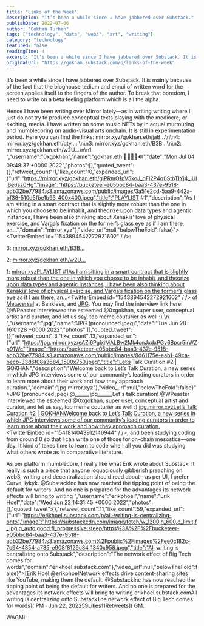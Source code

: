```yaml
---
title: "Links of the Week"
description: "It’s been a while since I have jabbered over Substack."
publishDate: 2022-07-06
author: "Gokhan Turhan"
tags: ["technology", "data", "web3", "art", "writing"]
category: "technology"
featured: false
readingTime: 4
excerpt: "It’s been a while since I have jabbered over Substack. It is mainly because of the fact that the bloghouse tedium and ennui of written word for the screen applies itself to the fingers of the author...."
originalUrl: "https://gokhan.substack.com/p/links-of-the-week"
---
```


It’s been a while since I have jabbered over Substack. It is mainly because of the fact that the bloghouse tedium and ennui of written word for the screen applies itself to the fingers of the author. To break that boredom, I need to write on a beta feeling platform which is all the alpha.

Hence I have been writing over Mirror lately—as in writing writing where I just do not try to produce conceptual texts playing with the mediocre, or exciting, media. I have written on some music NFTs by in actual murmuring and mumblecoring on audio-visual arts onchain. It is still in experimentation period. Here you can find the links:
mirror.xyz/gokhan.eth/jaB…\n\n4: mirror.xyz/gokhan.eth/qty…: \n\n3: mirror.xyz/gokhan.eth/B3B…\n\n2: mirror.xyz/gokhan.eth/w2U…\n\n1: ","username":"0xgokhan","name":"gokhan.eth 💾🧬🚀🦇🔊","date":"Mon Jul 04 09:48:37 +0000 2022","photos":[],"quoted_tweet":{},"retweet_count":1,"like_count":0,"expanded_url":{"url":"https://mirror.xyz/gokhan.eth/giPRmO1pV5koJ_qFl2P4q0StbTlYj4_iUli6e6sz0Hg","image":"https://bucketeer-e05bbc84-baa3-437e-9518-adb32be77984.s3.amazonaws.com/public/images/3a51e2cd-5aa9-442a-bf38-510d5fbe1b93_400x400.jpeg","title":"PLAYLIST #1","description":"As I am sitting in a smart contract that is slightly more robust than the one in which you choose to be inhabit, and theorize upon data types and agentic instances, I have been also thinking about Xenakis’ love of physical exercise, and Varga’s fixation on the former’s glass eye as if I am there, an…","domain":"mirror.xyz"},"video_url":null,"belowTheFold":false}"><TwitterEmbed id="1543894542272921602" / />:

3: [mirror.xyz/gokhan.eth/B3B…](https://mirror.xyz/gokhan.eth/B3BdXU4LgOc-jaJQsBcaBXqLGJ5EwvYNt-ydv-ZMXZs)

2: [mirror.xyz/gokhan.eth/w2U…](https://mirror.xyz/gokhan.eth/w2UbGz8B51MXUnktoCQrbU5XAsS3pbzhiBiEl4qetro)

1: [mirror.xyzPLAYLIST #1As I am sitting in a smart contract that is slightly more robust than the one in which you choose to be inhabit, and theorize upon data types and agentic instances, I have been also thinking about Xenakis’ love of physical exercise, and Varga’s fixation on the former’s glass eye as if I am there, an…](https://mirror.xyz/gokhan.eth/giPRmO1pV5koJ_qFl2P4q0StbTlYj4_iUli6e6sz0Hg)<TwitterEmbed id="1543894542272921602" / /> of [Metaversal](https://metaversal.banklesshq.com/) at Bankless, and [JPG](http://jpg.space). You may find the interview link here:
@WPeaster interviewed the esteemed @0xgokhan, super user, conceptual artist and curator, and let us say, top meme couturier as well :) \n ","username":"______jpg______","name":"JPG (pronounced jpeg)","date":"Tue Jun 28 16:01:28 +0000 2022","photos":[],"quoted_tweet":{},"retweet_count":3,"like_count":13,"expanded_url":{"url":"https://jpg.mirror.xyz/eAZi6PglxjMALBw2Mk4cnJxdxPGv6Bpcr5irWZp91Wc","image":"https://bucketeer-e05bbc84-baa3-437e-9518-adb32be77984.s3.amazonaws.com/public/images/8d61175e-eab1-49ca-becb-33d6f08a3684_1500x750.jpeg","title":"Let’s Talk Curation #2 | GÖKHAN","description":"Welcome back to Let’s Talk Curation, a new series in which JPG interviews some of our community’s leading curators in order to learn more about their work and how they approach curation.","domain":"jpg.mirror.xyz"},"video_url":null,"belowTheFold":false}">JPG (pronounced jpeg) @______jpg______Let's talk curation! @WPeaster interviewed the esteemed @0xgokhan, super user, conceptual artist and curator, and let us say, top meme couturier as well :)
 [jpg.mirror.xyzLet’s Talk Curation #2 | GÖKHANWelcome back to Let’s Talk Curation, a new series in which JPG interviews some of our community’s leading curators in order to learn more about their work and how they approach curation.](https://jpg.mirror.xyz/eAZi6PglxjMALBw2Mk4cnJxdxPGv6Bpcr5irWZp91Wc)<TwitterEmbed id="1541814043912146944" / />, and been studying coding from ground 0 so that I can write one of those for on-chain mesostics—one day. It kind of takes time to learn to code when all you did was studying what others wrote as in comparative literature.

As per platform mumblecore, I really like what Erik wrote about Substack. It really is such a piece that anyone loquaciously gibberish preaching on web3, writing and decentralization should read about—as per UI, I prefer Curve, iykyk.
@SubstackInc has now reached the tipping point of being the default for writers. And no one is prepared for the advantages its network effects will bring to writing ","username":"erikphoel","name":"Erik Hoel","date":"Wed Jun 22 14:31:45 +0000 2022","photos":[],"quoted_tweet":{},"retweet_count":11,"like_count":59,"expanded_url":{"url":"https://erikhoel.substack.com/p/all-writing-is-centralizing-onto","image":"https://substackcdn.com/image/fetch/w_1200,h_600,c_limit,f_jpg,q_auto:good,fl_progressive:steep/https%3A%2F%2Fbucketeer-e05bbc84-baa3-437e-9518-adb32be77984.s3.amazonaws.com%2Fpublic%2Fimages%2Fee0c182c-7c94-4854-a735-e908f8129c84_1340x958.jpeg","title":"All writing is centralizing onto Substack","description":"The network effect of Big Tech comes for words","domain":"erikhoel.substack.com"},"video_url":null,"belowTheFold":false}">[Erik Hoel @erikphoelNetwork effects drive content-sharing sites like YouTube, making them the default. @SubstackInc has now reached the tipping point of being the default for writers. And no one is prepared for the advantages its network effects will bring to writing erikhoel.substack.comAll writing is centralizing onto SubstackThe network effect of Big Tech comes for words](<TwitterEmbed id="1539617141598593024" /> PM ∙ Jun 22, 202259Likes11Retweets](<TwitterEmbed id="1539617141598593024" />
GM.

WAGMI.